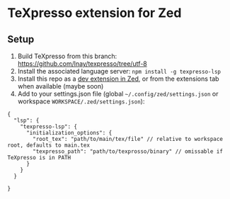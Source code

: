 # TeXpresso extension for Zed

## Setup

1. Build TeXpresso from this branch: https://github.com/lnay/texpresso/tree/utf-8
2. Install the associated language server: `npm install -g texpresso-lsp`
3. Install this repo as a [dev extension in Zed](https://zed.dev/docs/extensions/developing-extensions#developing-an-extension-locally), or from the extensions tab when available (maybe soon)
4. Add to your settings.json file (global `~/.config/zed/settings.json` or workspace `WORKSPACE/.zed/settings.json`):
  ```jsonc
  {
    "lsp": {
      "texpresso-lsp": {
        "initialization_options": {
          "root_tex": "path/to/main/tex/file" // relative to workspace root, defaults to main.tex
          "texpresso_path": "path/to/texprosso/binary" // omissable if TeXpresso is in PATH
        }
      }
    }

  }
  ```
